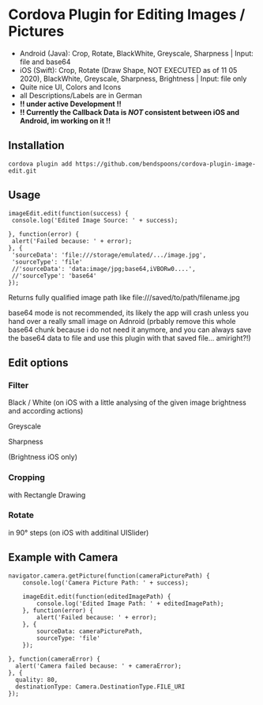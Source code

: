 # Cordova Plugin for Editing Images / Pictures #

- Android (Java): Crop, Rotate, BlackWhite, Greyscale, Sharpness | Input: file and base64
- iOS (Swift): Crop, Rotate (Draw Shape, NOT EXECUTED as of 11 05 2020), BlackWhite, Greyscale, Sharpness, Brightness | Input: file only
- Quite nice UI, Colors and Icons
- all Descriptions/Labels are in German
- **!! under active Development !!**
- **!! Currently the Callback Data is _NOT_ consistent between iOS and Android, im working on it !!**

## Installation ##

    cordova plugin add https://github.com/bendspoons/cordova-plugin-image-edit.git

## Usage ##

    imageEdit.edit(function(success) {
     console.log('Edited Image Source: ' + success);
    
    }, function(error) {
     alert('Failed because: ' + error);
    }, {
     'sourceData': 'file:///storage/emulated/.../image.jpg',
     'sourceType': 'file'
     //'sourceData': 'data:image/jpg;base64,iVBORw0....',
     //'sourceType': 'base64'
    });


Returns fully qualified image path like file:///saved/to/path/filename.jpg

base64 mode is not recommended, its likely the app will crash unless you hand over a really small image on Adnroid (prbably remove this whole base64 chunk because i do not need it anymore, and you can always save the base64 data to file and use this plugin with that saved file... amiright?!)

## Edit options ##

### Filter ###

Black / White (on iOS with a little analysing of the given image brightness and according actions)

Greyscale

Sharpness

(Brightness iOS only)
 
### Cropping ###

with Rectangle Drawing
 
### Rotate ###

in 90° steps (on iOS with additinal UISlider)


## Example with Camera ##

    navigator.camera.getPicture(function(cameraPicturePath) {
      	console.log('Camera Picture Path: ' + success);

      	imageEdit.edit(function(editedImagePath) {
     		console.log('Edited Image Path: ' + editedImagePath);   
      	}, function(error) {
     		alert('Failed because: ' + error);
      	}, {
     		sourceData: cameraPicturePath,
     		sourceType: 'file'
      	});

    }, function(cameraError) {
      alert('Camera failed because: ' + cameraError);
    }, {
      quality: 80,
      destinationType: Camera.DestinationType.FILE_URI
    });
